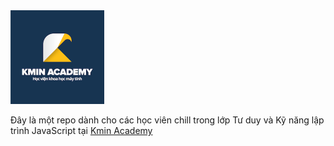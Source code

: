 <img src="_kmin/logo.png" alt="Kmin Academy" width="150"/>

Đây là một repo dành cho các học viên chill trong lớp Tư duy và Kỹ năng lập trình JavaScript tại [Kmin Academy](https://kmin.edu.vn)
